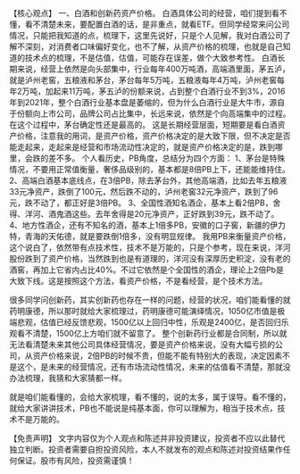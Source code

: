 【核心观点】
一、白酒和创新药资产价格。
白酒具体公司的经营，咱们提到看不懂，看不清楚未来，要配置白酒的话，是非重点，就看ETF。但同学经常来问公司情况，只能把我知道的点，梳理下，这里先说好，只是个人见解，我对白酒公司了解不深刻，对消费者口味偏好变化，也不了解，从资产价格的梳理，也就是自己知道的技术点的梳理，不是估值，估值，可能存在误差，做个大致参考性。
白酒长期来说，经营上依然是向头部集中，行业每年400万吨酒，高端酒里面，茅五泸，就是泸州老窖，五粮液和茅台，茅台每年5万吨，五粮液每年4万吨，泸州老窖每年2万吨，加起来11万吨，茅五泸的份额来说，占到整个白酒行业不到3%，2016年到2021年，整个白酒行业基本盘是萎缩的，但为什么白酒行业是大牛市，源自于份额向上市公司，品牌公司占比集中，长远来说，依然是个向高端集中的过程。在这个过程中，茅台确定性还是最高的。
这是长期经营层面，短期要是看白酒资产价格，注意我的用词，是资产价格，资产价格决定的是大致下限，但不决定是否能走起来，走起来是经营和市场流动性决定的，就是资产价格决定的是，跌到哪里，会跌的差不多。
个人看历史，PB角度，总结分为四个方面：
1、茅台是特殊情况，不要用正常值衡量，奢侈品级别的，基本都是8倍PB上下，还能能维持住。
2、高端白酒基本底线点，在3倍PB，除去茅台外，其他高端酒，比如去年五粮液33元净资产，跌倒了100元，然后跌不动的，泸州老窖32元净资产，跌到了96元，跌不动了，都正好是3倍PB。
3、全国性酒知名酒企，基本上看2倍PB，舍得、洋河、酒鬼酒这些。去年舍得是20元净资产，正好跌到39元，跌不动了。
4、地方性酒企，还有不知名的酒，基本上1倍多PB，安徽的口子窖，新疆的伊力特，青海的天佑德，就是要跌倒1倍多，没有明显规律。
我用PB来衡量资产价格，这个说白了，依然带有点技术性，技术不是万能的，只是个参考，现在来说，洋河股份跌到了资产价格，当然跌到也是有道理的，洋河没有深厚历史积淀，没有老的酒窖，再加上它省内占比40%。不过它依然是个全国性的酒企，理论上2倍Pb是大致下线。这是按照这个方法，看资产价格，不是看经营，是个技术方法。

很多同学问创新药，其实创新药也存在一样的问题，经营的状况，咱们能看懂的就药明康德，所以那时就给大家梳理过，药明康德可能演绎情况，1050亿市值是极端悲观，估值已经反馈悲观，1500亿以上回归中性，乐观是2400亿，是否回归乐观看不清楚，1500亿上方咱们就不留意了。
整个创新药行业都是合同制，所以就无法看清楚未来其他公司具体经营情况，要是资产价格来说，没有大幅亏损的公司，从资产价格来说，2倍PB的时候不贵，但能不能有特别大的表现，决定因素不是这个，是未来的经营情况，还有市场流动性情况，未来的估值看不清楚，那就没办法梳理，我猜和大家猜都一样。

就是咱们能看懂的，会给大家梳理，看不懂的，说的太多，属于误导。看不懂的，就给大家讲讲技术，PB也不能说是纯基本面，你可以理解为，相当于技术点，技术不是万能的。

【免责声明】
文字内容仅为个人观点和陈述并非投资建议，投资者不应以此替代独立判断。投资者需要自担投资风险，本人不就发布的观点和陈述对投资结果作任何保证。股市有风险，投资需谨慎！